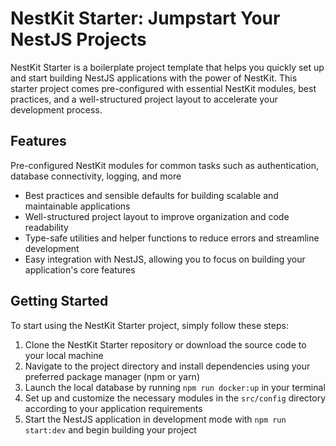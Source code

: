 # NestKit Starter: Jumpstart Your NestJS Projects

NestKit Starter is a boilerplate project template that helps you quickly set up and start building NestJS applications with the power of NestKit. This starter project comes pre-configured with essential NestKit modules, best practices, and a well-structured project layout to accelerate your development process.

## Features

Pre-configured NestKit modules for common tasks such as authentication, database connectivity, logging, and more

* Best practices and sensible defaults for building scalable and maintainable applications
* Well-structured project layout to improve organization and code readability
* Type-safe utilities and helper functions to reduce errors and streamline development
* Easy integration with NestJS, allowing you to focus on building your application's core features

## Getting Started

To start using the NestKit Starter project, simply follow these steps:

1. Clone the NestKit Starter repository or download the source code to your local machine
2. Navigate to the project directory and install dependencies using your preferred package manager (npm or yarn)
3. Launch the local database by running `npm run docker:up` in your terminal
4. Set up and customize the necessary modules in the `src/config` directory according to your application requirements
5. Start the NestJS application in development mode with `npm run start:dev` and begin building your project
